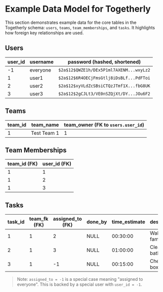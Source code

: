 # Example Data Model for Togetherly

This section demonstrates example data for the core tables in the Togetherly schema: `users`, `teams`,
`team_memberships`, and `tasks`. It highlights how foreign key relationships are used.

## Users

| user\_id | username | password (hashed, shortened)            |
|----------|----------|-----------------------------------------|
| -1       | everyone | `$2a$12$QWZE1h/DEx5P1ml7AXENM...wxyLz2` |
| 1        | user1    | `$2a$12$6R4OECjFmsGtlj8iDsBLf...PdFToi` |
| 2        | user2    | `$2a$12$xyVLdZcSBsiCTQzJTmf1X...fbG8UK` |
| 3        | user3    | `$2a$12$2gCJLt3/VE0nSZQjXt/DY...JOu6F2` |

## Teams

| team\_id | team\_name  | team\_owner (FK to `users.user_id`) |
|----------|-------------|-------------------------------------|
| 1        | Test Team 1 | 1                                   |

## Team Memberships

| team\_id (FK) | user\_id (FK) |
|---------------|---------------|
| 1             | 1             |
| 1             | 2             |
| 1             | 3             |

## Tasks

| task\_id | team\_fk (FK) | assigned\_to (FK) | done\_by | time\_estimate | description         | is\_recurring | recurrence\_interval | status  |
|----------|---------------|-------------------|----------|----------------|---------------------|---------------|----------------------|---------|
| 1        | 1             | 2                 | NULL     | 00:30:00       | Walk the family dog | TRUE          | daily                | pending |
| 2        | 1             | 3                 | NULL     | 01:00:00       | Clean the bathrooms | TRUE          | weekly               | pending |
| 3        | 1             | -1                | NULL     | 00:15:00       | Check mail box      | FALSE         | NULL                 | pending |

> Note: `assigned_to = -1` is a special case meaning "assigned to everyone". This is backed by a special user with `user_id = -1`.